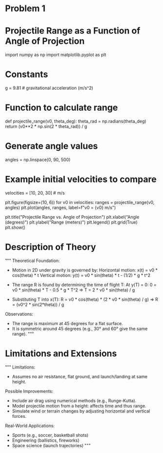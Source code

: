 # Problem 1

# Projectile Range as a Function of Angle of Projection

import numpy as np
import matplotlib.pyplot as plt

# Constants
g = 9.81  # gravitational acceleration (m/s^2)

# Function to calculate range
def projectile_range(v0, theta_deg):
    theta_rad = np.radians(theta_deg)
    return (v0**2 * np.sin(2 * theta_rad)) / g

# Generate angle values
angles = np.linspace(0, 90, 500)

# Example initial velocities to compare
velocities = [10, 20, 30]  # m/s

plt.figure(figsize=(10, 6))
for v0 in velocities:
    ranges = projectile_range(v0, angles)
    plt.plot(angles, ranges, label=f"v0 = {v0} m/s")

plt.title("Projectile Range vs. Angle of Projection")
plt.xlabel("Angle (degrees)")
plt.ylabel("Range (meters)")
plt.legend()
plt.grid(True)
plt.show()

# Description of Theory
"""
Theoretical Foundation:
- Motion in 2D under gravity is governed by:
  Horizontal motion: x(t) = v0 * cos(theta) * t
  Vertical motion: y(t) = v0 * sin(theta) * t - (1/2) * g * t^2

- The range R is found by determining the time of flight T:
  At y(T) = 0:
    0 = v0 * sin(theta) * T - 0.5 * g * T^2
    => T = 2 * v0 * sin(theta) / g

- Substituting T into x(T):
    R = v0 * cos(theta) * (2 * v0 * sin(theta) / g)
    => R = (v0^2 * sin(2*theta)) / g

Observations:
- The range is maximum at 45 degrees for a flat surface.
- It is symmetric around 45 degrees (e.g., 30° and 60° give the same range).
"""

# Limitations and Extensions
"""
Limitations:
- Assumes no air resistance, flat ground, and launch/landing at same height.

Possible Improvements:
- Include air drag using numerical methods (e.g., Runge-Kutta).
- Model projectile motion from a height: affects time and thus range.
- Simulate wind or terrain changes by adjusting horizontal and vertical forces.

Real-World Applications:
- Sports (e.g., soccer, basketball shots)
- Engineering (ballistics, fireworks)
- Space science (launch trajectories)
"""
